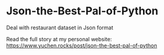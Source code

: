 # Json-the-Best-Pal-of-Python
Deal with restaurant dataset in Json format

Read the full story at my personal website: https://www.yuchen.rocks/post/json-the-best-pal-of-python 
